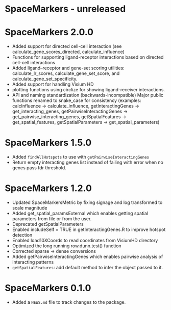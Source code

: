 # SpaceMarkers - unreleased

# SpaceMarkers 2.0.0
* Added support for directed cell-cell interaction (see calculate_gene_scores_directed, calculate_influence)
* Functions for supporting ligand-receptor interactions based on 
directed cell-cell interactions
* Added ligand–receptor and gene-set scoring utilities: calculate_lr_scores,
calculate_gene_set_score, and calculate_gene_set_specificity.
* Added support for handling Visium HD
* plotting functions using circlize for showing ligand-receiver interactions.
* API and naming standardization (backwards-incompatible) Major public functions  renamed to snake_case for consistency (examples: calcInfluence → calculate_influence, getInteractingGenes → get_interacting_genes, getPairwiseInteractingGenes → get_pairwise_interacting_genes, getSpatialFeatures → get_spatial_features, getSpatialParameters → get_spatial_parameters)

# SpaceMarkers 1.5.0
* Added `findAllHotspots` to use with `getPairwiseInteractingGenes`
* Return empty interacting genes list instead of failing with error
when no genes pass fdr threshold.

# SpaceMarkers 1.2.0

* Updated SpaceMarkersMetric by fixing signage and log transformed to scale
magnitude
* Added get_spatial_paramsExternal which enables getting spatial parameters
from file or from the user.
* Deprecated getSpatialParameters
* Enabled includeSelf = TRUE in getInteractingGenes.R to improve hotspot 
detection
* Enabled load10XCoords to read coordinates from VisiumHD directory
* Optimized the long running row.dunn.test() function
* Corrected sparse -> dense conversions
* Added getPairwiseInteractingGenes which enables pairwise analysis of 
interacting patterns 
* `getSpatialFeatures`: add default method to infer the object passed to it. 

# SpaceMarkers 0.1.0

* Added a `NEWS.md` file to track changes to the package.
